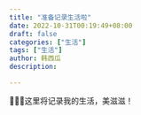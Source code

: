 ```yaml
---
title: "准备记录生活啦"
date: 2022-10-31T00:19:49+08:00
draft: false
categories: ["生活"]
tags: ["生活"]
author: 韩西瓜
description: 

---
```


🌈🌈🌈这里将记录我的生活，美滋滋！